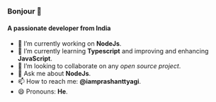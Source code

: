 ### Bonjour 👋

#### A passionate developer from India
<!--
**iamprashanttyagi/iamprashanttyagi** is a ✨ _special_ ✨ repository because its `README.md` (this file) appears on your GitHub profile.
-->

- 🔭 I’m currently working on **NodeJs**.
- 🌱 I’m currently learning **Typescript** and improving and enhancing **JavaScript**.
- 👯 I’m looking to collaborate on any _open source project_.
- 💬 Ask me about **NodeJs**.
- 📫 How to reach me: **@iamprashanttyagi**.
- 😄 Pronouns: **He**.
<!-- - ⚡ Fun fact: -->
<!-- - 🤔 I’m looking for help with ... -->
